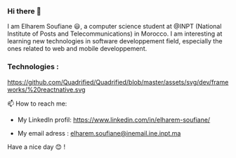 ### Hi there 👋

I am Elharem Soufiane 😃, a computer science student at @INPT (National Institute of Posts and Telecommunications) in Morocco. I am interesting at learning new technologies in software developpement field, especially the ones related to web and mobile developpement.

### Technologies : 
  
https://github.com/Quadrified/Quadrified/blob/master/assets/svg/dev/frameworks/%20reactnative.svg

📫 How to reach me: 

- My LinkedIn profil: https://www.linkedin.com/in/elharem-soufiane/
  
- My email adress : elharem.soufiane@inemail.ine.inpt.ma

Have a nice day 😊 !
